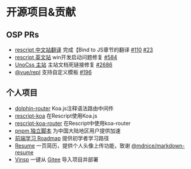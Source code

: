 # 开源项目&贡献

## OSP PRs

- [rescript 中文站翻译](https://rescript-idea.github.io/docs-cn/manual/latest/bind-to-js-function) 完成【Bind to JS章节的翻译 [#110](https://github.com/rescript-idea/rescript-lang.org-chinese-translation/pull/110) [#23](https://github.com/rescript-idea/rescript-lang.org-chinese-translation/pull/23)
- [rescript 英文站](https://rescript-lang.org/) win开发启动问题修复 [#584](https://github.com/rescript-association/rescript-lang.org/pull/584)
- [UnoCss 主站](https://unocss.dev/) 主站文档死链接修复 [#2686](https://github.com/unocss/unocss/pull/2686)
- [@vue/repl](https://github.com/vuejs/repl) 支持自定义模板 [#196](https://github.com/vuejs/repl/pull/196)

## 个人项目

- [dolphin-router](https://www.npmjs.com/package/dolphin-router) Koa.js注释语法路由中间件
- [rescript-koa](https://www.npmjs.com/package/@futurert/rescript-koa) 在Rescript使用Koa.js
- [rescript-koa-router](https://www.npmjs.com/package/@futurert/rescript-koa-router) 在Rescript中使用koa-router
- [pnpm 独立脚本](/docs/pnpm/pnpm-mirror.html) 为中国大陆地区用户提供加速
- [前端学习 Roadmap](https://roadmap.sh/r?id=65192cb839da8117e2ed79ff) 提供初学者学习路径
- [Resume](https://resume.beingthink.com/) 一页简历，提供个人头像上传功能，致谢 [@mdnice/markdown-resume](https://github.com/mdnice/markdown-resume)
- [Vinsp](https://vinsp.beingthink.com/) 一键从 [Gitee](https://gitee.com/) 导入项目并部署